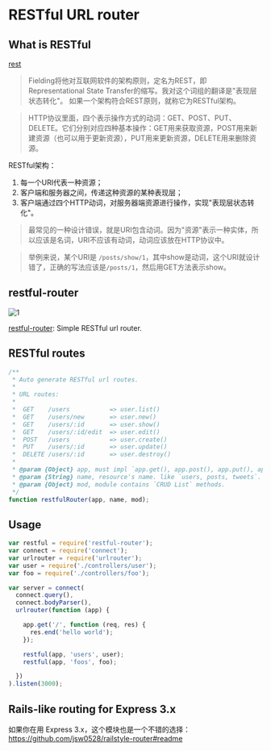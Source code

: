 # RESTful URL router

## What is RESTful

[rest](http://milnk.com/t/rest)

> Fielding将他对互联网软件的架构原则，定名为REST，即Representational State Transfer的缩写。我对这个词组的翻译是"表现层状态转化"。
如果一个架构符合REST原则，就称它为RESTful架构。

> HTTP协议里面，四个表示操作方式的动词：GET、POST、PUT、DELETE。它们分别对应四种基本操作：GET用来获取资源，POST用来新建资源（也可以用于更新资源），PUT用来更新资源，DELETE用来删除资源。

RESTful架构：

1. 每一个URI代表一种资源；
2. 客户端和服务器之间，传递这种资源的某种表现层；
3. 客户端通过四个HTTP动词，对服务器端资源进行操作，实现"表现层状态转化"。

> 最常见的一种设计错误，就是URI包含动词。因为"资源"表示一种实体，所以应该是名词，URI不应该有动词，动词应该放在HTTP协议中。

> 举例来说，某个URI是 `/posts/show/1`，其中show是动词，这个URI就设计错了，正确的写法应该是`/posts/1`，然后用GET方法表示show。

## restful-router

![1](https://raw.github.com/fengmk2/restful-router/master/logo.png)

[restful-router](https://github.com/fengmk2/restful-router): Simple RESTful url router. 

## RESTful routes

```js
/**
 * Auto generate RESTful url routes.
 *
 * URL routes:
 *
 *  GET    /users           => user.list()
 *  GET    /users/new       => user.new()
 *  GET    /users/:id       => user.show()
 *  GET    /users/:id/edit  => user.edit()
 *  POST   /users           => user.create()
 *  PUT    /users/:id       => user.update()
 *  DELETE /users/:id       => user.destroy()
 *
 * @param {Object} app, must impl `app.get(), app.post(), app.put(), app.delete()`.
 * @param {String} name, resource's name. like `users, posts, tweets`.
 * @param {Object} mod, module contains `CRUD List` methods.
 */
function restfulRouter(app, name, mod);
```

## Usage

```js
var restful = require('restful-router');
var connect = require('connect');
var urlrouter = require('urlrouter');
var user = require('./controllers/user');
var foo = require('./controllers/foo');

var server = connect(
  connect.query(),
  connect.bodyParser(),
  urlrouter(function (app) {

    app.get('/', function (req, res) {
      res.end('hello world');
    });

    restful(app, 'users', user);
    restful(app, 'foos', foo);

  })
).listen(3000);
```

## Rails-like routing for Express 3.x

如果你在用 Express 3.x，这个模块也是一个不错的选择： https://github.com/jsw0528/railstyle-router#readme
